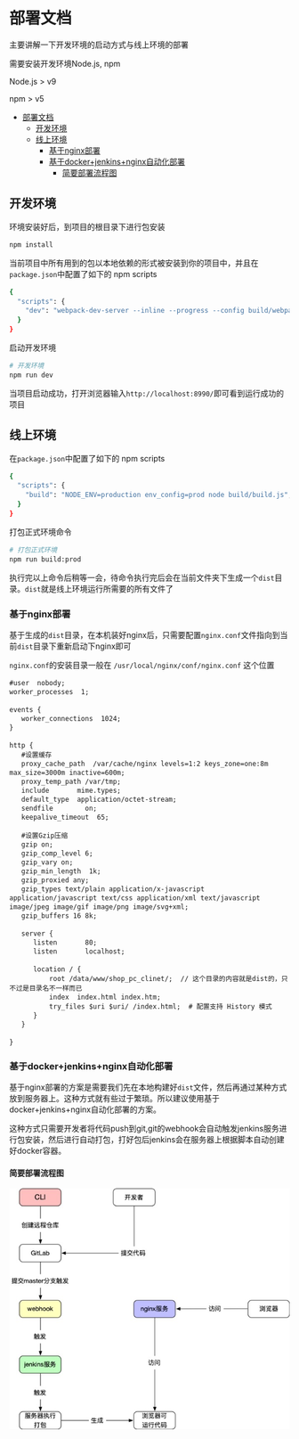 # 部署文档
主要讲解一下开发环境的启动方式与线上环境的部署

需要安装开发环境Node.js, npm

Node.js > v9

npm > v5

<!-- TOC -->

- [部署文档](#部署文档)
  - [开发环境](#开发环境)
  - [线上环境](#线上环境)
    - [基于nginx部署](#基于nginx部署)
    - [基于docker+jenkins+nginx自动化部署](#基于dockerjenkinsnginx自动化部署)
      - [简要部署流程图](#简要部署流程图)

<!-- /TOC -->

## 开发环境

环境安装好后，到项目的根目录下进行包安装
```bash
npm install
```

当前项目中所有用到的包以本地依赖的形式被安装到你的项目中，并且在`package.json`中配置了如下的 npm scripts

```bash
{
  "scripts": {
    "dev": "webpack-dev-server --inline --progress --config build/webpack.dev.conf.js",
  }
}
```

启动开发环境

``` bash
# 开发环境 
npm run dev 
```

当项目启动成功，打开浏览器输入`http://localhost:8990/`即可看到运行成功的项目


## 线上环境

在`package.json`中配置了如下的 npm scripts

```bash
{
  "scripts": {
    "build": "NODE_ENV=production env_config=prod node build/build.js",
  }
}
```

打包正式环境命令

``` bash
# 打包正式环境
npm run build:prod
```

执行完以上命令后稍等一会，待命令执行完后会在当前文件夹下生成一个`dist`目录。`dist`就是线上环境运行所需要的所有文件了

### 基于nginx部署
基于生成的`dist`目录，在本机装好nginx后，只需要配置`nginx.conf`文件指向到当前`dist`目录下重新启动下nginx即可

`nginx.conf`的安装目录一般在 `/usr/local/nginx/conf/nginx.conf` 这个位置
 
 ```nginx
#user  nobody;
worker_processes  1;

events {
    worker_connections  1024;
}

http {
    #设置缓存
    proxy_cache_path  /var/cache/nginx levels=1:2 keys_zone=one:8m max_size=3000m inactive=600m;
    proxy_temp_path /var/tmp;
    include       mime.types;
    default_type  application/octet-stream;
    sendfile        on;
    keepalive_timeout  65;

    #设置Gzip压缩
    gzip on;
    gzip_comp_level 6;
    gzip_vary on;
    gzip_min_length  1k;
    gzip_proxied any;
    gzip_types text/plain application/x-javascript application/javascript text/css application/xml text/javascript image/jpeg image/gif image/png image/svg+xml;
    gzip_buffers 16 8k;

    server {
       listen       80;
       listen       localhost;

       location / {
           root /data/www/shop_pc_clinet/;  // 这个目录的内容就是dist的，只不过是目录名不一样而已
           index  index.html index.htm;
           try_files $uri $uri/ /index.html;  # 配置支持 History 模式
       }
    }

}

 ```

### 基于docker+jenkins+nginx自动化部署

基于nginx部署的方案是需要我们先在本地构建好`dist`文件，然后再通过某种方式放到服务器上。这种方式就有些过于繁琐。所以建议使用基于docker+jenkins+nginx自动化部署的方案。

这种方式只需要开发者将代码push到git,git的webhook会自动触发jenkins服务进行包安装，然后进行自动打包，打好包后jenkins会在服务器上根据脚本自动创建好docker容器。

#### 简要部署流程图

![image](./images/ci2.jpg)

